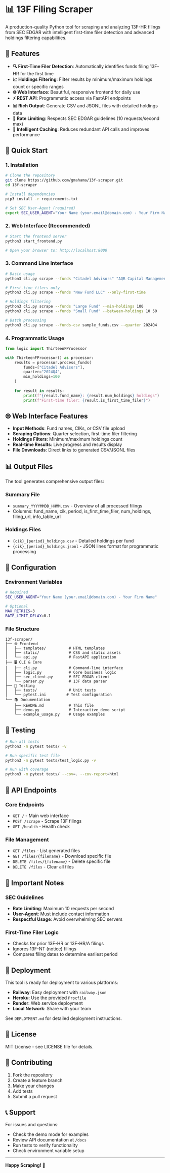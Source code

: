# 📊 13F Filing Scraper

A production-quality Python tool for scraping and analyzing 13F-HR filings from SEC EDGAR with intelligent first-time filer detection and advanced holdings filtering capabilities.

## 🌟 Features

- **🔍 First-Time Filer Detection**: Automatically identifies funds filing 13F-HR for the first time
- **📈 Holdings Filtering**: Filter results by minimum/maximum holdings count or specific ranges
- **🌐 Web Interface**: Beautiful, responsive frontend for daily use
- **⚡ REST API**: Programmatic access via FastAPI endpoints
- **📊 Rich Output**: Generate CSV and JSONL files with detailed holdings data
- **🔄 Rate Limiting**: Respects SEC EDGAR guidelines (10 requests/second max)
- **💾 Intelligent Caching**: Reduces redundant API calls and improves performance

## 🚀 Quick Start

### 1. Installation

```bash
# Clone the repository
git clone https://github.com/gmahama/13f-scraper.git
cd 13f-scraper

# Install dependencies
pip3 install -r requirements.txt

# Set SEC User-Agent (required)
export SEC_USER_AGENT="Your Name (your.email@domain.com) - Your Firm Name"
```

### 2. Web Interface (Recommended)

```bash
# Start the frontend server
python3 start_frontend.py

# Open your browser to: http://localhost:8000
```

### 3. Command Line Interface

```bash
# Basic usage
python3 cli.py scrape --funds "Citadel Advisors" "AQR Capital Management"

# First-time filers only
python3 cli.py scrape --funds "New Fund LLC" --only-first-time

# Holdings filtering
python3 cli.py scrape --funds "Large Fund" --min-holdings 100
python3 cli.py scrape --funds "Small Fund" --between-holdings 10 50

# Batch processing
python3 cli.py scrape --funds-csv sample_funds.csv --quarter 2024Q4
```

### 4. Programmatic Usage

```python
from logic import ThirteenFProcessor

with ThirteenFProcessor() as processor:
    results = processor.process_funds(
        funds=["Citadel Advisors"],
        quarter="2024Q4",
        min_holdings=100
    )
    
    for result in results:
        print(f"{result.fund_name}: {result.num_holdings} holdings")
        print(f"First-time filer: {result.is_first_time_filer}")
```

## 🌐 Web Interface Features

- **Input Methods**: Fund names, CIKs, or CSV file upload
- **Scraping Options**: Quarter selection, first-time filer filtering
- **Holdings Filters**: Minimum/maximum holdings count
- **Real-time Results**: Live progress and results display
- **File Downloads**: Direct links to generated CSV/JSONL files

## 📊 Output Files

The tool generates comprehensive output files:

### Summary File
- `summary_YYYYMMDD_HHMM.csv` - Overview of all processed filings
- Columns: fund_name, cik, period, is_first_time_filer, num_holdings, filing_url, info_table_url

### Holdings Files
- `{cik}_{period}_holdings.csv` - Detailed holdings per fund
- `{cik}_{period}_holdings.jsonl` - JSON lines format for programmatic processing

## 🔧 Configuration

### Environment Variables
```bash
# Required
SEC_USER_AGENT="Your Name (your.email@domain.com) - Your Firm Name"

# Optional
MAX_RETRIES=3
RATE_LIMIT_DELAY=0.1
```

### File Structure
```
13f-scraper/
├── 🌐 Frontend
│   ├── templates/          # HTML templates
│   ├── static/             # CSS and static assets
│   └── api.py              # FastAPI application
├── 🖥️ CLI & Core
│   ├── cli.py              # Command-line interface
│   ├── logic.py            # Core business logic
│   ├── sec_client.py       # SEC EDGAR client
│   └── parser.py           # 13F data parser
├── 🧪 Testing
│   ├── tests/              # Unit tests
│   └── pytest.ini         # Test configuration
└── 📚 Documentation
    ├── README.md           # This file
    ├── demo.py             # Interactive demo script
    └── example_usage.py    # Usage examples
```

## 🧪 Testing

```bash
# Run all tests
python3 -m pytest tests/ -v

# Run specific test file
python3 -m pytest tests/test_logic.py -v

# Run with coverage
python3 -m pytest tests/ --cov=. --cov-report=html
```

## 📡 API Endpoints

### Core Endpoints
- `GET /` - Main web interface
- `POST /scrape` - Scrape 13F filings
- `GET /health` - Health check

### File Management
- `GET /files` - List generated files
- `GET /files/{filename}` - Download specific file
- `DELETE /files/{filename}` - Delete specific file
- `DELETE /files` - Clear all files

## 🚨 Important Notes

### SEC Guidelines
- **Rate Limiting**: Maximum 10 requests per second
- **User-Agent**: Must include contact information
- **Respectful Usage**: Avoid overwhelming SEC servers

### First-Time Filer Logic
- Checks for prior 13F-HR or 13F-HR/A filings
- Ignores 13F-NT (notice) filings
- Compares filing dates to determine earliest period

## 🚀 Deployment

This tool is ready for deployment to various platforms:

- **Railway**: Easy deployment with `railway.json`
- **Heroku**: Use the provided `Procfile`
- **Render**: Web service deployment
- **Local Network**: Share with your team

See `DEPLOYMENT.md` for detailed deployment instructions.

## 📄 License

MIT License - see LICENSE file for details.

## 🤝 Contributing

1. Fork the repository
2. Create a feature branch
3. Make your changes
4. Add tests
5. Submit a pull request

## 📞 Support

For issues and questions:
- Check the demo mode for examples
- Review API documentation at `/docs`
- Run tests to verify functionality
- Check environment variable setup

---

**Happy Scraping! 🚀**
